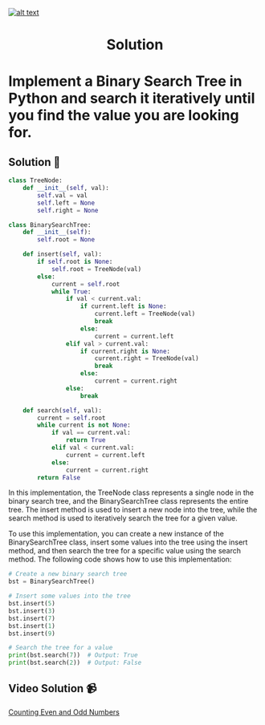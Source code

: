 <a href="https://www.core-code.io/">

![alt text](https://uploads-ssl.webflow.com/5eb2f56932c3562feab232e3/5f73550d00249e7e96c9f3de_Logo.png 'corecodeio')

</a>

<h1 align="center">Solution</h1>

# Implement a Binary Search Tree in Python and search it iteratively until you find the value you are looking for.



## Solution 🏁
    
```python
class TreeNode:
    def __init__(self, val):
        self.val = val
        self.left = None
        self.right = None

class BinarySearchTree:
    def __init__(self):
        self.root = None

    def insert(self, val):
        if self.root is None:
            self.root = TreeNode(val)
        else:
            current = self.root
            while True:
                if val < current.val:
                    if current.left is None:
                        current.left = TreeNode(val)
                        break
                    else:
                        current = current.left
                elif val > current.val:
                    if current.right is None:
                        current.right = TreeNode(val)
                        break
                    else:
                        current = current.right
                else:
                    break

    def search(self, val):
        current = self.root
        while current is not None:
            if val == current.val:
                return True
            elif val < current.val:
                current = current.left
            else:
                current = current.right
        return False

```

In this implementation, the TreeNode class represents a single node in the binary search tree, and the BinarySearchTree class represents the entire tree. The insert method is used to insert a new node into the tree, while the search method is used to iteratively search the tree for a given value.

To use this implementation, you can create a new instance of the BinarySearchTree class, insert some values into the tree using the insert method, and then search the tree for a specific value using the search method. The following code shows how to use this implementation:

```python
# Create a new binary search tree
bst = BinarySearchTree()

# Insert some values into the tree
bst.insert(5)
bst.insert(3)
bst.insert(7)
bst.insert(1)
bst.insert(9)

# Search the tree for a value
print(bst.search(7))  # Output: True
print(bst.search(2))  # Output: False
```

## Video Solution 📹

[Counting Even and Odd Numbers](https://edpuzzle.com/assignments/6386b321c511ef40e3f4fb07/watch)